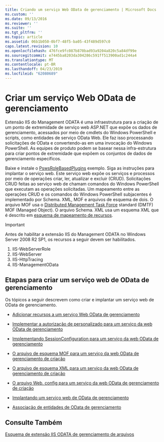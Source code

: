 ```yaml
---
title: Criando um serviço Web OData de gerenciamento | Microsoft Docs
ms.custom: ''
ms.date: 09/13/2016
ms.reviewer: ''
ms.suite: ''
ms.tgt_pltfrm: ''
ms.topic: article
ms.assetid: 06b1b050-0bf7-48f5-ba05-43f489d597c0
caps.latest.revision: 10
ms.openlocfilehash: 476fce9fc087b870bad93a9204a820c5a84df99e
ms.sourcegitcommit: e7445ba8203da304286c591ff513900ad1c244a4
ms.translationtype: MT
ms.contentlocale: pt-BR
ms.lasthandoff: 04/23/2019
ms.locfileid: "62080689"
---
```

# <a name="creating-a-management-odata-web-service"></a>Criar um serviço Web OData de gerenciamento

Extensão IIS do Management ODATA é uma infraestrutura para a criação de um ponto de extremidade de serviço web ASP.NET que expõe os dados de gerenciamento, acessados por meio de cmdlets do Windows PowerShell e scripts, como entidades de serviço OData Web. Ele faz isso processando solicitações de OData e convertendo-as em uma invocação do Windows PowerShell. As equipes de produto podem se basear nessa infra-estrutura para criar pontos de extremidade que expõem os conjuntos de dados de gerenciamento específicos.

Baixe e instale o [PswsRoleBasedPlugins](https://code.msdn.microsoft.com:443/windowsdesktop/PswsRoleBasedPlugins-9c79b75a) exemplo. Siga as instruções para implantar o serviço web. Este serviço web expõe os serviços e processos por meio de operações criar, ler, atualizar e excluir (CRUD). Solicitações CRUD feitas ao serviço web de chamam comandos do Windows PowerShell que executam as operações solicitadas. Um mapeamento entre as operações CRUD e os comandos do Windows PowerShell subjacentes é implementado por Schema. XML, MOF e arquivos de esquema de dois. O arquivo MOF usa o [Distributed Management Task Force](https://www.dmtf.org/) standard (DMTF) MOF (Managed Object). O arquivo Schema. XML usa um esquema XML que é descrito em [esquema de mapeamento de recursos](./resource-mapping-schema.md).

> [!IMPORTANT]
> Antes de habilitar a extensão IIS do Management ODATA no Windows Server 2008 R2 SP1, os recursos a seguir devem ser habilitados.
>
> 1.  IIS-WebServerRole
> 2.  IIS-WebServer
> 3.  IIS-HttpTracing
> 4.  IIS-ManagementOData

## <a name="steps-for-creating-a-management-odata-web-service"></a>Etapas para criar um serviço web de OData de gerenciamento

Os tópicos a seguir descrevem como criar e implantar um serviço web de OData de gerenciamento.

- [Adicionar recursos a um serviço Web OData de gerenciamento](./adding-resources-to-a-management-odata-web-service.md)

- [Implementar a autorização de personalizado para um serviço da web OData de gerenciamento](./implementing-custom-authorization-for-a-management-odata-web-service.md)

- [Implementando SessionConfiguration para um serviço da web OData de gerenciamento](./implementing-sessionconfiguration-for-a-management-odata-web-service.md)

- [O arquivo de esquema MOF para um serviço da web OData de gerenciamento de criação](./authoring-the-mof-schema-file-for-a-management-odata-web-service.md)

- [O arquivo de esquema XML para um serviço da web OData de gerenciamento de criação](./authoring-the-xml-schema-file-for-a-management-odata-web-service.md)

- [O arquivo Web. config para um serviço da web OData de gerenciamento de criação](./authoring-the-web-config-file-for-a-management-odata-web-service.md)

- [Implantando um serviço web de OData de gerenciamento](./deploying-a-management-odata-web-service.md)

- [Associação de entidades de OData de gerenciamento](./associating-management-odata-entities.md)

## <a name="see-also"></a>Consulte Também

[Esquema de extensão IIS ODATA de gerenciamento de arquivos](./management-odata-iis-extension-schema-files.md)
